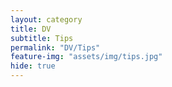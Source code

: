 ```yaml
---
layout: category
title: DV
subtitle: Tips
permalink: "DV/Tips"
feature-img: "assets/img/tips.jpg"
hide: true
---
```

